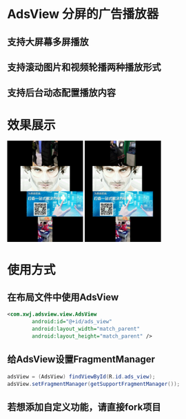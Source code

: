 # AdsView 分屏的广告播放器

## 支持大屏幕多屏播放
## 支持滚动图片和视频轮播两种播放形式
## 支持后台动态配置播放内容

# 效果展示
<img src="screenshots/1.png" width="35%" height="35%"/>
<img src="screenshots/2.png" width="35%" height="35%"/>

# 使用方式

## 在布局文件中使用AdsView

```xml
<com.xwj.adsview.view.AdsView
        android:id="@+id/ads_view"
        android:layout_width="match_parent"
        android:layout_height="match_parent" />
```
## 给AdsView设置FragmentManager

```java
adsView = (AdsView) findViewById(R.id.ads_view);
adsView.setFragmentManager(getSupportFragmentManager());
```

## 若想添加自定义功能，请直接fork项目